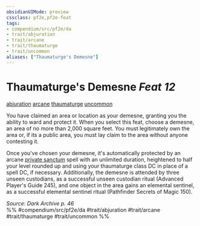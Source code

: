 ```yaml
---
obsidianUIMode: preview
cssclass: pf2e,pf2e-feat
tags:
- compendium/src/pf2e/da
- trait/abjuration
- trait/arcane
- trait/thaumaturge
- trait/uncommon
aliases: ["Thaumaturge's Demesne"]
---
```

# Thaumaturge's Demesne  *Feat 12*  
[abjuration](rules/traits/abjuration.md "Abjuration School Trait")  [arcane](rules/traits/arcane.md "Arcane Tradition Trait")  [thaumaturge](rules/traits/thaumaturge-da.md "Thaumaturge Class Trait")  [uncommon](rules/traits/uncommon.md "Uncommon Rarity Trait")  


You have claimed an area or location as your demesne, granting you the ability to ward and protect it. When you select this feat, choose a demesne, an area of no more than 2,000 square feet. You must legitimately own the area or, if its a public area, you must lay claim to the area without anyone contesting it.

Once you've chosen your demesne, it's automatically protected by an arcane [private sanctum](compendium/spells/private-sanctum.md) spell with an unlimited duration, heightened to half your level rounded up and using your thaumaturge class DC in place of a spell DC, if necessary. Additionally, the demesne is attended by three unseen custodians, as a successful unseen custodian ritual (Advanced Player's Guide 245), and one object in the area gains an elemental sentinel, as a successful elemental sentinel ritual (Pathfinder Secrets of Magic 150).

*Source: Dark Archive p. 46*  
%% #compendium/src/pf2e/da #trait/abjuration #trait/arcane #trait/thaumaturge #trait/uncommon %%